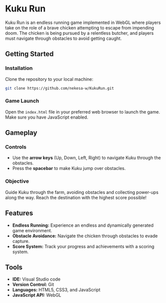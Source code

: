 # Kuku Run

Kuku Run is an endless running game implemented in WebGL where players take on the role of a brave chicken attempting to escape from impending doom. The chicken is being pursued by a relentless butcher, and players must navigate through obstacles to avoid getting caught.

## Getting Started


### Installation
Clone the repository to your local machine:


```bash
git clone https://github.com/nekesa-w/KukuRun.git
```


### Game Launch
Open the `index.html` file in your preferred web browser to launch the game. Make sure you have JavaScript enabled.


## Gameplay


### Controls
- Use the **arrow keys** (Up, Down, Left, Right) to navigate Kuku through the obstacles.
- Press the **spacebar** to make Kuku jump over obstacles.


### Objective
Guide Kuku through the farm, avoiding obstacles and collecting power-ups along the way. Reach the destination with the highest score possible!

## Features
- **Endless Running:** Experience an endless and dynamically generated game environment.
- **Obstacle Avoidance:** Navigate the chicken through obstacles to evade capture.
- **Score System:** Track your progress and achievements with a scoring system.


## Tools
- **IDE:** Visual Studio code
- **Version Control:** Git
- **Languages:** HTML5, CSS3, and JavaScript 
- **JavaScript API:** WebGL
